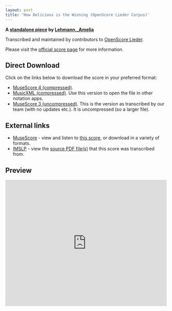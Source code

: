 ```yaml
---
layout: post
title: 'How Delicious is the Winning (OpenScore Lieder Corpus)'
---
```


__A [standalone piece](https://fourscoreandmore.org/openscore/lieder/Lehmann,_Amelia/_/) by [Lehmann,_Amelia](https://fourscoreandmore.org/openscore/lieder/Lehmann,_Amelia)__

Transcribed and maintained by contributors to [OpenScore Lieder].

Please visit the [official score page] for more information.

[official score page]: https://musescore.com/openscore-lieder-corpus/scores/6644635
[OpenScore Lieder]: https://musescore.com/openscore-lieder-corpus

## Direct Download

Click on the links below to download the score in your preferred format:
- [MuseScore 4 (compressed)](https://github.com/openscore/lieder/blob/main/scores/Lehmann,_Amelia/_/How_Delicious_is_the_Winning/lc6644635.mscz?raw=true).
- [MusicXML (compressed)](https://github.com/openscore/lieder/blob/main/scores/Lehmann,_Amelia/_/How_Delicious_is_the_Winning/lc6644635.mxl?raw=true). Use this version to open the file in other notation apps.
- [MuseScore 3 (uncompressed)](https://github.com/openscore/lieder/blob/main/scores/Lehmann,_Amelia/_/How_Delicious_is_the_Winning/lc6644635.mscx?raw=true). This is the version as transcribed by our team (with no updates etc.). It is uncompressed (so a larger file).

## External links

- [MuseScore] - view and listen to [this score][MuseScore], or download in a variety of formats.
- [IMSLP] - view the [source PDF file(s)][IMSLP] that this score was transcribed from.

[MuseScore]: https://musescore.com/score/6644635
[IMSLP]: https://imslp.org/wiki/Special:ReverseLookup/285345

## Preview

<iframe width="100%" height="394" src="https://musescore.com/openscore-lieder-corpus/scores/6644635/embed" frameborder="0" allowfullscreen allow="autoplay; fullscreen"></iframe>
